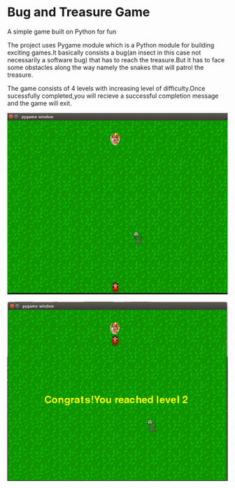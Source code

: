 # Bug and Treasure Game
A simple game built on Python for fun

The project uses Pygame module which is a Python module for building exciting games.It basically consists a 
bug(an insect in this case not necessarily a software bug) that has to reach the treasure.But it has to face 
some obstacles along the way namely the snakes that will patrol the treasure.

The game consists of 4 levels with increasing level of difficulty.Once sucessfully completed,you will recieve a 
successful completion message and the game will exit.

![Alt text](https://github.com/Souvikray/Bug-and-Treasure-Game/blob/master/Screenshot%201.png?raw=true "Screen Shot 1")

![Alt text](https://github.com/Souvikray/Bug-and-Treasure-Game/blob/master/Screenshot%202.png?raw=true "Screen Shot 2")
